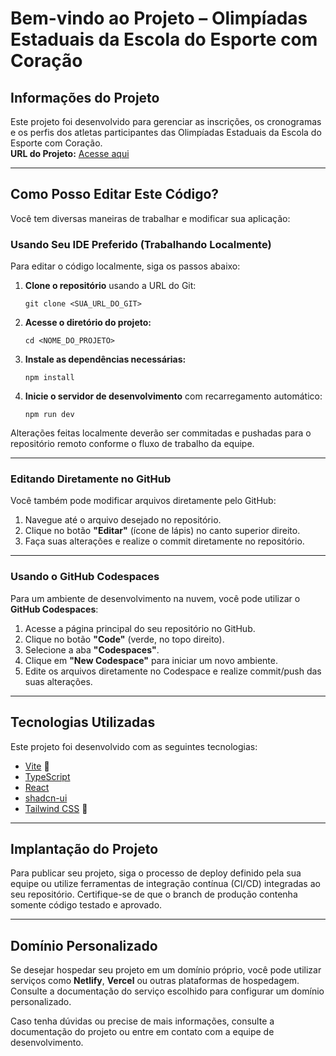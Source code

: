 # Bem-vindo ao Projeto – Olimpíadas Estaduais da Escola do Esporte com Coração

## Informações do Projeto

Este projeto foi desenvolvido para gerenciar as inscrições, os cronogramas e os perfis dos atletas participantes das Olimpíadas Estaduais da Escola do Esporte com Coração.  
**URL do Projeto:** [Acesse aqui](https://lovable.dev/projects/cc9fea8d-4646-47d4-b744-c7630b5279da)

---

## Como Posso Editar Este Código?

Você tem diversas maneiras de trabalhar e modificar sua aplicação:

### Usando Seu IDE Preferido (Trabalhando Localmente)

Para editar o código localmente, siga os passos abaixo:

1. **Clone o repositório** usando a URL do Git:
   
       git clone <SUA_URL_DO_GIT>
   
2. **Acesse o diretório do projeto:**
   
       cd <NOME_DO_PROJETO>
   
3. **Instale as dependências necessárias:**
   
       npm install
   
4. **Inicie o servidor de desenvolvimento** com recarregamento automático:
   
       npm run dev

Alterações feitas localmente deverão ser commitadas e pushadas para o repositório remoto conforme o fluxo de trabalho da equipe.

---

### Editando Diretamente no GitHub

Você também pode modificar arquivos diretamente pelo GitHub:

1. Navegue até o arquivo desejado no repositório.
2. Clique no botão **"Editar"** (ícone de lápis) no canto superior direito.
3. Faça suas alterações e realize o commit diretamente no repositório.

---

### Usando o GitHub Codespaces

Para um ambiente de desenvolvimento na nuvem, você pode utilizar o **GitHub Codespaces**:

1. Acesse a página principal do seu repositório no GitHub.
2. Clique no botão **"Code"** (verde, no topo direito).
3. Selecione a aba **"Codespaces"**.
4. Clique em **"New Codespace"** para iniciar um novo ambiente.
5. Edite os arquivos diretamente no Codespace e realize commit/push das suas alterações.

---

## Tecnologias Utilizadas

Este projeto foi desenvolvido com as seguintes tecnologias:

- [Vite](https://vitejs.dev/) 🚀  
- [TypeScript](https://www.typescriptlang.org/)  
- [React](https://react.dev/)  
- [shadcn-ui](https://ui.shadcn.com/)  
- [Tailwind CSS](https://tailwindcss.com/) 🎨

---

## Implantação do Projeto

Para publicar seu projeto, siga o processo de deploy definido pela sua equipe ou utilize ferramentas de integração contínua (CI/CD) integradas ao seu repositório. Certifique-se de que o branch de produção contenha somente código testado e aprovado.

---

## Domínio Personalizado

Se desejar hospedar seu projeto em um domínio próprio, você pode utilizar serviços como **Netlify**, **Vercel** ou outras plataformas de hospedagem.  
Consulte a documentação do serviço escolhido para configurar um domínio personalizado.

Caso tenha dúvidas ou precise de mais informações, consulte a documentação do projeto ou entre em contato com a equipe de desenvolvimento.